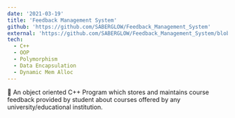 ```yaml
---
date: '2021-03-19'
title: 'Feedback Management System'
github: 'https://github.com/SABERGLOW/Feedback_Management_System'
external: 'https://github.com/SABERGLOW/Feedback_Management_System/blob/master/Developer%E2%80%99s%20Documentation.pdf'
tech:
  - C++
  - OOP
  - Polymorphism
  - Data Encapsulation
  - Dynamic Mem Alloc
---
```


🧾 An object oriented C++ Program which stores and maintains course feedback provided by student about courses offered by any university/educational institution.
